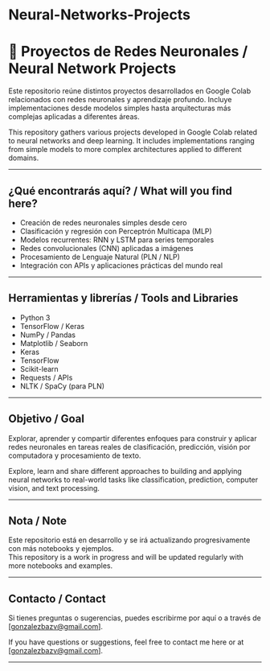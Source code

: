# Neural-Networks-Projects

# 🧠 Proyectos de Redes Neuronales / Neural Network Projects

Este repositorio reúne distintos proyectos desarrollados en Google Colab relacionados con redes neuronales y aprendizaje profundo. Incluye implementaciones desde modelos simples hasta arquitecturas más complejas aplicadas a diferentes áreas.

This repository gathers various projects developed in Google Colab related to neural networks and deep learning. It includes implementations ranging from simple models to more complex architectures applied to different domains.

---

## ¿Qué encontrarás aquí? / What will you find here?

- Creación de redes neuronales simples desde cero  
- Clasificación y regresión con Perceptrón Multicapa (MLP)  
- Modelos recurrentes: RNN y LSTM para series temporales  
- Redes convolucionales (CNN) aplicadas a imágenes  
- Procesamiento de Lenguaje Natural (PLN / NLP)  
- Integración con APIs y aplicaciones prácticas del mundo real

---

## Herramientas y librerías / Tools and Libraries

- Python 3
- TensorFlow / Keras
- NumPy / Pandas
- Matplotlib / Seaborn
- Keras
- TensorFlow
- Scikit-learn
- Requests / APIs
- NLTK / SpaCy (para PLN)

---

## Objetivo / Goal

Explorar, aprender y compartir diferentes enfoques para construir y aplicar redes neuronales en tareas reales de clasificación, predicción, visión por computadora y procesamiento de texto.

Explore, learn and share different approaches to building and applying neural networks to real-world tasks like classification, prediction, computer vision, and text processing.

---

## Nota / Note

Este repositorio está en desarrollo y se irá actualizando progresivamente con más notebooks y ejemplos.  
This repository is a work in progress and will be updated regularly with more notebooks and examples.

---

## Contacto / Contact

Si tienes preguntas o sugerencias, puedes escribirme por aquí o a través de [gonzalezbazv@gmail.com].

If you have questions or suggestions, feel free to contact me here or at [gonzalezbazv@gmail.com].

---
